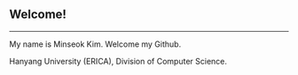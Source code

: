 ## Welcome!
- - -
My name is Minseok Kim. Welcome my Github. 

Hanyang University (ERICA), Division of Computer Science.
